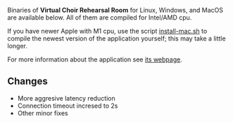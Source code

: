Binaries of **Virtual Choir Rehearsal Room**
for Linux, Windows, and MacOS are available below.
All of them are compiled for Intel/AMD cpu.

If you have newer Apple with M1 cpu, use the script [install-mac.sh][install-mac]
to compile the newest version of the application yourself;
this may take a little longer.

For more information about the application see [its webpage][web].

[web]: https://l.ondrac.cz/virtual-choir-rehearsal-room
[install-mac]: https://github.com/ondracek-lukas/virtual-choir-rehearsal-room/releases/download/1.2/install-mac.sh


Changes
-------

* More aggresive latency reduction
* Connection timeout incresed to 2s
* Other minor fixes

